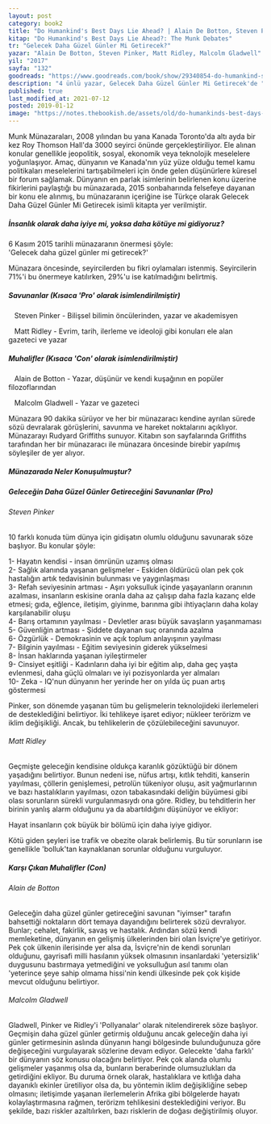 ```yaml
---
layout: post  
category: book2  
title: "Do Humankind's Best Days Lie Ahead? | Alain De Botton, Steven Pinker, Matt Ridley, Malcolm Gladwell (Kitap)"  
kitap: "Do Humankind's Best Days Lie Ahead?: The Munk Debates"  
tr: "Gelecek Daha Güzel Günler Mi Getirecek?"  
yazar: "Alain De Botton, Steven Pinker, Matt Ridley, Malcolm Gladwell"  
yil: "2017"  
sayfa: "132"  
goodreads: "https://www.goodreads.com/book/show/29340854-do-humankind-s-best-days-lie-ahead"
description: "4 ünlü yazar, Gelecek Daha Güzel Günler Mi Getirecek'de "insanlık olarak daha iyiye mi, yoksa daha kötüye mi gidiyoruz?" sorusuna cevap arıyorlar."
published: true
last_modified_at: 2021-07-12
posted: 2019-01-12
image: "https://notes.thebookish.de/assets/old/do-humankinds-best-days-lie-ahead.jpg"
---
```


Munk Münazaraları, 2008 yılından bu yana Kanada Toronto'da altı ayda bir kez Roy Thomson Hall'da 3000 seyirci önünde gerçekleştiriliyor. Ele alınan konular genellikle jeopolitik, sosyal, ekonomik veya teknolojik meselelere yoğunlaşıyor. Amaç, dünyanın ve Kanada'nın yüz yüze olduğu temel kamu politikaları meselelerini tartışabilmeleri için önde gelen düşünürlere küresel bir forum sağlamak. Dünyanın en parlak isimlerinin belirlenen konu üzerine fikirlerini paylaştığı bu münazarada, 2015 sonbaharında felsefeye dayanan bir konu ele alınmış, bu münazaranın içeriğine ise Türkçe olarak Gelecek Daha Güzel Günler Mi Getirecek isimli kitapta yer verilmiştir.  
  
##### İnsanlık olarak daha iyiye mi, yoksa daha kötüye mi gidiyoruz?  
  
6 Kasım 2015 tarihli münazaranın önermesi şöyle:  
'Gelecek daha güzel günler mi getirecek?'  
  
Münazara öncesinde, seyircilerden bu fikri oylamaları istenmiş. Seyircilerin 71%'i bu önermeye katılırken, 29%'u ise katılmadığını belirtmiş.  
  
##### Savunanlar (Kısaca 'Pro' olarak isimlendirilmiştir)  
  
   Steven Pinker - Bilişsel bilimin öncülerinden, yazar ve akademisyen  
  
   Matt Ridley - Evrim, tarih, ilerleme ve ideoloji gibi konuları ele alan gazeteci ve yazar  
  
##### Muhalifler (Kısaca 'Con' olarak isimlendirilmiştir)  
  
   Alain de Botton - Yazar, düşünür ve kendi kuşağının en popüler filozoflarından  
  
   Malcolm Gladwell - Yazar ve gazeteci  
  
Münazara 90 dakika sürüyor ve her bir münazaracı kendine ayrılan sürede sözü devralarak görüşlerini, savunma ve hareket noktalarını açıklıyor. Münazarayı Rudyard Griffiths sunuyor. Kitabın son sayfalarında Griffiths tarafından her bir münazaracı ile münazara öncesinde birebir yapılmış söyleşiler de yer alıyor.  
  
##### Münazarada Neler Konuşulmuştur?  
  
##### Geleceğin Daha Güzel Günler Getireceğini Savunanlar (Pro)  

###### Steven Pinker  
  
10 farklı konuda tüm dünya için gidişatın olumlu olduğunu savunarak söze başlıyor. Bu konular şöyle:  
  
1- Hayatın kendisi - insan ömrünün uzamış olması  
2- Sağlık alanında yaşanan gelişmeler - Eskiden öldürücü olan pek çok hastalığın artık tedavisinin bulunması ve yaygınlaşması  
3- Refah seviyesinin artması - Aşırı yoksulluk içinde yaşayanların oranının azalması, insanların eskisine oranla daha az çalışıp daha fazla kazanç elde etmesi; gıda, eğlence, iletişim, giyinme, barınma gibi ihtiyaçların daha kolay karşılanabilir oluşu  
4- Barış ortamının yayılması - Devletler arası büyük savaşların yaşanmaması  
5- Güvenliğin artması - Şiddete dayanan suç oranında azalma  
6- Özgürlük - Demokrasinin ve açık toplum anlayışının yayılması  
7- Bilginin yayılması - Eğitim seviyesinin giderek yükselmesi  
8- İnsan haklarında yaşanan iyileştirmeler  
9- Cinsiyet eşitliği - Kadınların daha iyi bir eğitim alıp, daha geç yaşta evlenmesi, daha güçlü olmaları ve iyi pozisyonlarda yer almaları  
10- Zeka - IQ'nun dünyanın her yerinde her on yılda üç puan artış göstermesi  
  
Pinker, son dönemde yaşanan tüm bu gelişmelerin teknolojideki ilerlemeleri de desteklediğini belirtiyor. İki tehlikeye işaret ediyor; nükleer terörizm ve iklim değişikliği. Ancak, bu tehlikelerin de çözülebileceğini savunuyor.  
  
###### Matt Ridley  
  
Geçmişte geleceğin kendisine oldukça karanlık gözüktüğü bir dönem yaşadığını belirtiyor. Bunun nedeni ise, nüfus artışı, kıtlık tehditi, kanserin yayılması, çöllerin genişlemesi, petrolün tükeniyor oluşu, asit yağmurlarının ve bazı hastalıkların yayılması, ozon tabakasındaki deliğin büyümesi gibi olası sorunların sürekli vurgulanmasıydı ona göre. Ridley, bu tehditlerin her birinin yanlış alarm olduğunu ya da abartıldığını düşünüyor ve ekliyor:  
  
Hayat insanların çok büyük bir bölümü için daha iyiye gidiyor.  
  
Kötü giden şeyleri ise trafik ve obezite olarak belirlemiş. Bu tür sorunların ise genellikle 'bolluk'tan kaynaklanan sorunlar olduğunu vurguluyor.  
  
  
##### Karşı Çıkan Muhalifler (Con)  
  
###### Alain de Botton  
  
Geleceğin daha güzel günler getireceğini savunan "iyimser" tarafın bahsettiği noktaların dört temaya dayandığını belirterek sözü devralıyor. Bunlar; cehalet, fakirlik, savaş ve hastalık. Ardından sözü kendi memleketine, dünyanın en gelişmiş ülkelerinden biri olan İsviçre'ye getiriyor. Pek çok ülkenin ilerisinde yer alsa da, İsviçre'nin de kendi sorunları olduğunu, gayrisafi milli hasılanın yüksek olmasının insanlardaki 'yetersizlik' duygusunu bastırmaya yetmediğini ve yoksulluğun asıl tanımı olan 'yeterince şeye sahip olmama hissi'nin kendi ülkesinde pek çok kişide mevcut olduğunu belirtiyor.  
  
###### Malcolm Gladwell  
  
Gladwell, Pinker ve Ridley'i 'Pollyanalar' olarak nitelendirerek söze başlıyor. Geçmişin daha güzel günler getirmiş olduğunu ancak geleceğin daha iyi günler getirmesinin aslında dünyanın hangi bölgesinde bulunduğunuza göre değişeceğini vurgulayarak sözlerine devam ediyor. Gelecekte 'daha farklı' bir dünyanın söz konusu olacağını belirtiyor. Pek çok alanda olumlu gelişmeler yaşanmış olsa da, bunların beraberinde olumsuzlukları da getirdiğini ekliyor. Bu duruma örnek olarak, hastalıklara ve kıtlığa daha dayanıklı ekinler üretiliyor olsa da, bu yöntemin iklim değişikliğine sebep olmasını; iletişimde yaşanan ilerlemelerin Afrika gibi bölgelerde hayatı kolaylaştırmasına rağmen, terörizm tehlikesini desteklediğini veriyor. Bu şekilde, bazı riskler azaltılırken, bazı risklerin de doğası değiştirilmiş oluyor.  
  
  